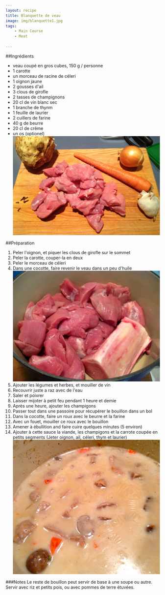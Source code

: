 ```yaml
---
layout: recipe
title: Blanquette de veau 
image: img/blanquette1.jpg
tags:
    - Main Course
    - Meat

---
```



##Ingrédients
* veau coupé en gros cubes, 150 g / personne
* 1 carotte
* un morceau de racine de céleri
* 1 oignon jaune
* 2 gousses d'ail
* 3 clous de girofle
* 2 tasses de champignons
* 20 cl de vin blanc sec
* 1 branche de thynm
* 1 feuille de laurier
* 2 cuillers de farine
* 40 g de beurre
* 20 cl de crême   
* un os (optionel)   
![image](img/blanquette2.jpg)   

##Préparation
1. Peler l'oignon, et piquer les clous de girofle sur le sommet
2. Peler la carotte, couper-la en deux
3. Peler le morceau de céleri
4. Dans une cocotte, faire revenir le veau dans un peu d'huile   
![image](img/blanquette4.jpg) 
5. Ajouter les légumes et herbes, et mouiller de vin
6. Recouvrir juste a raz avec de l'eau
7. Saler et poivrer
8. Laisser mijoter à petit feu pendant 1 heure et demie
9. Après une heure, ajouter les champigons
9. Passer tout dans une passoire pour récupérer le bouillon dans un bol
10. Dans la cocotte, faire un roux avec le beurre et la farine
11. Avec un fouet, mouiller ce roux avec le bouillon
12. Amener à ébullition and faire cuire quelques minutes (5 environ)
13. Ajouter à cette sauce la viande, les champigons et la carrote coupée en petits segments (Jeter oignon, ail, céleri, thym et laurier)   
![image](img/blanquette3.jpg) 

###Notes
Le reste de bouillon peut servir de base à une soupe ou autre.   
Servir avec riz et petits pois, ou avec pommes de terre étuvées.

